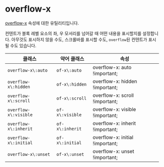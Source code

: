 # overflow-x

[overflow-x](https://developer.mozilla.org/en-US/docs/Web/CSS/overflow-x) 속성에 대한 유틸리티입니다.

컨텐트가 블록 레벨 요소의 좌, 우 모서리를 넘어갈 때 어떤 내용을 표시할지를 설정합니다. 아무것도 표시하지 않을 수도, 스크롤바를 표시할 수도, <code>overflow</code>된 컨텐트가 표시될 수도 있습니다.

<table>
  <thead>
    <tr>
      <th scope="col">클래스</th>
      <th scope="col">약어 클래스</th>
      <th scope="col">속성</th>
    </tr>
  </thead>
  <tbody>
  <tr>
  <td><code>overflow-x\:auto</code></td>
  <td><code>of-x\:auto</code></td>
  <td><span class="code">overflow-x: auto !important;</span></td>
</tr>

<tr>
  <td><code>overflow-x\:hidden</code></td>
  <td><code>of-x\:hidden</code></td>
  <td><span class="code">overflow-x: hidden !important;</span></td>
</tr>

<tr>
  <td><code>overflow-x\:scroll</code></td>
  <td><code>of-x\:scroll</code></td>
  <td><span class="code">overflow-x: scroll !important;</span></td>
</tr>

<tr>
  <td><code>overflow-x\:visible</code></td>
  <td><code>of-x\:visible</code></td>
  <td><span class="code">overflow-x: visible !important;</span></td>
</tr>

<tr>
  <td><code>overflow-x\:inherit</code></td>
  <td><code>of-x\:inherit</code></td>
  <td><span class="code">overflow-x: inherit !important;</span></td>
</tr>

<tr>
  <td><code>overflow-x\:initial</code></td>
  <td><code>of-x\:initial</code></td>
  <td><span class="code">overflow-x: initial !important;</span></td>
</tr>

<tr>
  <td><code>overflow-x\:unset</code></td>
  <td><code>of-x\:unset</code></td>
  <td><span class="code">overflow-x: unset !important;</span></td>
</tr>
  </tbody>

</table>
